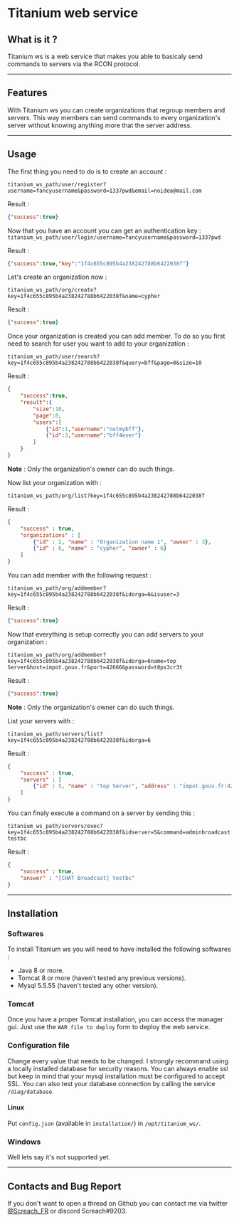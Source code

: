 # Titanium web service

## What is it ?

Titanium ws is a web service that makes you able to basicaly send commands to servers via the RCON protocol.
___

## Features

With Titanium ws you can create organizations that regroup members and servers. This way members can send commands to every organization's server without knowing anything more that the server address. 
___

## Usage
The first thing you need to do is to create an account :

`
titanium_ws_path/user/register?username=fancyusername&password=1337pwd&email=noidea@mail.com
`

Result :
```json
{"success":true}
```
Now that you have an account you can get an authentication key :
`titanium_ws_path/user/login/username=fancyusername&password=1337pwd`

Result :
```json
{"success":true,"key":"1f4c655c895b4a238242788b6422038f"}
```
Let's create an organization now :

`
titanium_ws_path/org/create?key=1f4c655c895b4a238242788b6422038f&name=cypher
`

Result :
```json
{"success":true}
```

Once your organization is created you can add member. To do so you first need to search for user you want to add to your organization : 

`
titanium_ws_path/user/search?key=1f4c655c895b4a238242788b6422038f&query=bff&page=0&size=10
`

Result :
```json
{
    "success":true,
    "result":{
        "size":10,
        "page":0,
        "users":[
            {"id":1,"username":"notmybff"},
            {"id":3,"username":"bff4ever"}
        ]
    }
}
```
__Note__ : Only the organization's owner can do such things.

Now list your organization with :

`
titanium_ws_path/org/list?key=1f4c655c895b4a238242788b6422038f
`

Result :
```json
{
    "success" : true,
    "organizations" : [
        {"id" : 2, "name" : "Organization name 1", "owner" : 3},
        {"id" : 6, "name" : "cypher", "owner" : 6}
    ]
} 
```


You can add member with the following request :

`
titanium_ws_path/org/addmember?key=1f4c655c895b4a238242788b6422038f&idorga=6&isuser=3
`

Result :
```json
{"success":true}
```

Now that everything is setup correctly you can add servers to your organization : 

`titanium_ws_path/org/addmember?key=1f4c655c895b4a238242788b6422038f&idorga=6name=top Server&host=impot.gouv.fr&port=42666&password=t0ps3cr3t`

Result :
```json
{"success":true}
```

__Note__ : Only the organization's owner can do such things.

List your servers with :

`titanium_ws_path/servers/list?key=1f4c655c895b4a238242788b6422038f&idorga=6`

Result :
```json
{
    "success" : true,
    "servers" : [
        {"id" : 5, "name" : "top Server", "address" : "impot.gouv.fr:42666"},
    ]
} 
```

You can finaly execute a command on a server by sending this :

`titanium_ws_path/servers/exec?key=1f4c655c895b4a238242788b6422038f&idserver=5&command=adminbroadcast testbc`

Result :
```JSON
{
    "success" : true,
    "answer" : "[CHAT Broadcast] testbc"
} 
```
___

## Installation

### Softwares
To install Titanium ws you will need to have installed the following softwares :

+ Java 8 or more.
+ Tomcat 8 or more (haven't tested any previous versions).
+ Mysql 5.5.55 (haven't tested any other version).

### Tomcat
Once you have a proper Tomcat installation, you can access the manager gui. Just use the `WAR file to deploy` form to deploy the web service.

### Configuration file

Change every value that needs to be changed. I strongly recommand using a locally installed database for security reasons.
You can always enable ssl but keep in mind that your mysql installation must be configured to accept SSL.
You can also test your database connection by calling the service `/diag/database`. 

#### Linux
Put `config.json` (available in `installation/`) in `/opt/titanium_ws/`.

### Windows
Well lets say it's not supported yet.

___
## Contacts and Bug Report
If you don't want to open a thread on Github you can contact me via twitter [@Screach_FR](https://twitter.com/Screach_FR) or discord Screach#9203.